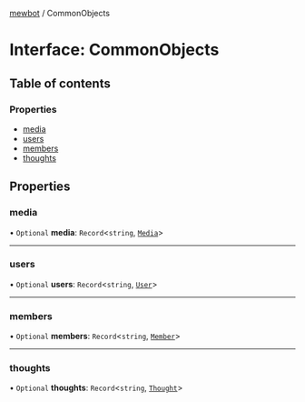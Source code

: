 [mewbot](../README.md) / CommonObjects

# Interface: CommonObjects

## Table of contents

### Properties

- [media](CommonObjects.md#media)
- [users](CommonObjects.md#users)
- [members](CommonObjects.md#members)
- [thoughts](CommonObjects.md#thoughts)

## Properties

### media

• `Optional` **media**: `Record`<`string`, [`Media`](Media.md)\>

___

### users

• `Optional` **users**: `Record`<`string`, [`User`](User.md)\>

___

### members

• `Optional` **members**: `Record`<`string`, [`Member`](Member.md)\>

___

### thoughts

• `Optional` **thoughts**: `Record`<`string`, [`Thought`](Thought.md)\>
